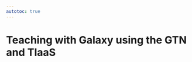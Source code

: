 ```yaml
---
autotoc: true
---
```


<slot name="/events/gcc2024/header" />
<div class="text-center">

# Teaching  with Galaxy using the GTN and TIaaS

</div>
